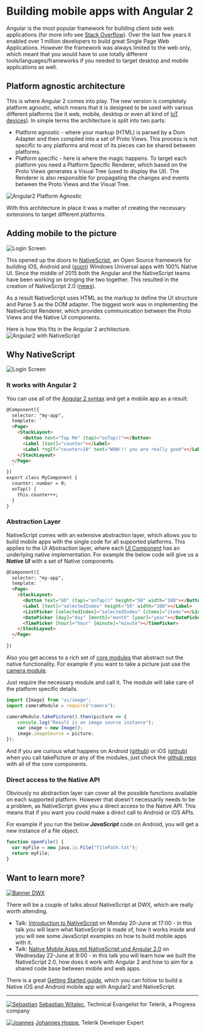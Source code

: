 # Building mobile apps with Angular 2 

Angular is the most popular framework for building client side web applications (for more info see [Stack Overflow](http://stackoverflow.com/research/developer-survey-2016#most-popular-technologies-per-occupation)).
Over the last few years it enabled over 1 million developers to build great Single Page Web Applications.
However the framework was always limited to the web only, which meant that you would have to use totally different tools/languages/frameworks if you needed to target desktop and mobile applications as well. 


## Platform agnostic architecture

This is where Angular 2 comes into play. The new version is completely platform agnostic, which means that it is designed to be used with various different platforms (be it web, mobile, desktop or even all kind of [IoT devices](https://medium.com/@urish/building-simon-with-angular2-iot-fceb78bb18e5)).
In simple terms the architecture is split into two parts:
- Platform agnostic - where your markup (HTML) is parsed by a Dom Adapter and then compiled into a set of Proto Views. This process is not specific to any platforms and most of its pieces can be shared between platforms.
- Platform specific - here is where the magic happens. To target each platform you need a Platform Specific Renderer, which based on the Proto Views generates a Visual Tree (used to display the UI). The Renderer is also responsible for propagating the changes and events between the Proto Views and the Visual Tree.

![Angular2 Platform Agnostic](./images/Angular2-platform-agnostic.png "Angular2 Platform Agnostic")

With this architecture in place it was a matter of creating the necessary extensions to target different platforms.  


## Adding mobile to the picture


![Login Screen](./images/LoginScreen.png "Login Screen")

This opened up the doors to [NativeScript](https://www.nativescript.org/), an Open Source framework for building iOS, Android and ([soon](https://www.nativescript.org/blog/details/nativescript-runtime-preview-for-windows-10)) Windows Universal apps with 100% Native UI.
Since the middle of 2015 both the Angular and the NativeScript teams have been working on bringing the two together. This resulted in the creation of NativeScript 2.0 ([news](http://sdtimes.com/nativescript-2-0-brings-mobile-strategy-options-angularjs-developers/)).

As a result NativeScript uses HTML as the markup to define the UI structure and Parse 5 as the DOM adapter. The biggest work was in implementing the NativeScript Renderer, which provides communication between the Proto Views and the Native UI components.

Here is how this fits in the Angular 2 architecture.
![Angular2 with NativeScript](./images/Angular2-with-NativeScript.png "Angular2 with NativeScript")


## Why NativeScript

![Login Screen](./images/nativescript-loves-angular.png)

### It works with Angular 2
You can use all of the [Angular 2 syntax](https://angular.io/docs/ts/latest/guide/template-syntax.html#) and get a mobile app as a result:
```HTML
@Component({
  selector: "my-app",
  template: `
  <Page>
    <StackLayout>
      <Button text="Tap Me" (tap)="onTap()"></Button>
      <Label [text]="counter"></Label>
      <Label *ngIf="counter>10" text="WOW!!! you are really good"></Label>
    </StackLayout>
  </Page>
  `
})
export class MyComponent {
  counter: number = 0;
  onTap() {
    this.counter++;
  }
}
```

### Abstraction Layer
NativeScript comes with an extensive abstraction layer, which allows you to build mobile apps with the single code for all supported platforms.
This applies to the UI Abstraction layer, where each [UI Component](http://docs.nativescript.org/ui/ui-views) has an underlying native implementation. For example the below code will give us a ***Native UI*** with a set of Native components.

```HTML
@Component({
  selector: "my-app",
  template: `
  <Page>
    <StackLayout>
      <Button text="GO" (tap)="onTap()" height="50" width="100"></Button>
      <Label [text]="selectedIndex" height="50" width="100"></Label>
      <ListPicker [selectedIndex]="selectedIndex" [items]="items"></ListPicker>
      <DatePicker [day]="day" [month]="month" [year]="year"></DatePicker>
      <TimePicker [hour]="hour" [minute]="minute"></TimePicker>
    </StackLayout>
  </Page>
  `
})
```

Also you get access to a rich set of [core modules](https://github.com/NativeScript/NativeScript/tree/master/tns-core-modules) that abstract out the native functionality. For example if you want to take a picture just use the [camera module](https://docs.nativescript.org/hardware/camera#using-the-camera-module-to-take-a-picture).

Just require the necessary module and call it. The module will take care of the platform specific details.

```JavaScript
import {Image} from "ui/image";
import cameraModule = require("camera");

cameraModule.takePicture().then(picture => {
    console.log("Result is an image source instance");
    var image = new Image();
    image.imageSource = picture;
});
```

And if you are curious what happens on Android ([github](https://github.com/NativeScript/NativeScript/blob/master/tns-core-modules/camera/camera.android.ts#L9-L111)) or iOS ([github](https://github.com/NativeScript/NativeScript/blob/master/tns-core-modules/camera/camera.ios.ts#L82-L126)) when you call takePicture or any of the modules, just check the [github repo](https://github.com/NativeScript/NativeScript/tree/master/tns-core-modules) with all of the core components.

### Direct access to the Native API
Obviously no abstraction layer can cover all the possible functions available on each supported platform. However that doesn't necessarily needs to be a problem, as NativeScript gives you a direct access to the Native API. This means that if you want you could make a direct call to Android or iOS APIs.

For example if you run the below ***JavaScript*** code on Android, you will get a new instance of a file object.

```JavaScript
function openFile() {
  var myFile = new java.io.File("filePath.txt");
  return myFile;
}
```


## Want to learn more?

[![Banner DWX](images/developer-week.jpg)](http://www.developer-week.de/)

There will be a couple of talks about NativeScript at DWX, which are really worth attending.
 * Talk: [Introduction to NativeScript][1] on Monday 20-June at 17:00 - in this talk you will learn what NativeScript is made of, how it works inside and you will see some JavaScript examples on how to build mobile apps with it.
 * Talk: [Native Mobile Apps mit NativeScript und Angular 2.0][2] on Wednesday 22-June at 9:00 - in this talk you will learn how we built the NativeScript 2.0, how does it work with Angular 2 and how to aim for a shared code base between mobile and web apps.

There is a great [Getting Started guide](http://docs.nativescript.org/angular/tutorial/ng-chapter-0), which you can follow to build a Native iOS and Android mobile app with Angular2 and NativeScript.


[1]: http://www.developer-week.de/Programm/Veranstaltung/(event)/20557
[2]: http://www.developer-week.de/Programm/Veranstaltung/(event)/20683

---

[![Sebastian](images/Sebastian_Witalec_small.png)](https://twitter.com/sebawita)
[Sebastian Witalec](https://twitter.com/sebawita),  Technical Evangelist for Telerik, a Progress company

[![Joannes](images/Johannes_Hoppe_small.png)](https://twitter.com/johanneshoppe)
[Johannes Hoppe](https://twitter.com/johanneshoppe), Telerik Developer Expert